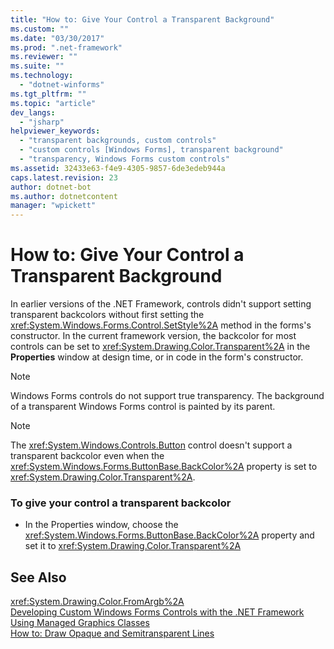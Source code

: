 ```yaml
---
title: "How to: Give Your Control a Transparent Background"
ms.custom: ""
ms.date: "03/30/2017"
ms.prod: ".net-framework"
ms.reviewer: ""
ms.suite: ""
ms.technology: 
  - "dotnet-winforms"
ms.tgt_pltfrm: ""
ms.topic: "article"
dev_langs: 
  - "jsharp"
helpviewer_keywords: 
  - "transparent backgrounds, custom controls"
  - "custom controls [Windows Forms], transparent background"
  - "transparency, Windows Forms custom controls"
ms.assetid: 32433e63-f4e9-4305-9857-6de3edeb944a
caps.latest.revision: 23
author: dotnet-bot
ms.author: dotnetcontent
manager: "wpickett"
---
```

# How to: Give Your Control a Transparent Background
In earlier versions of the .NET Framework, controls didn't support setting transparent backcolors without first setting the <xref:System.Windows.Forms.Control.SetStyle%2A> method in the forms's constructor. In the current framework version, the backcolor for most controls can be set to <xref:System.Drawing.Color.Transparent%2A> in the **Properties** window at design time, or in code in the form's constructor.  
  
> [!NOTE]
>  Windows Forms controls do not support true transparency. The background of a transparent Windows Forms control is painted by its parent.  
  
> [!NOTE]
>  The <xref:System.Windows.Controls.Button> control doesn't support a transparent backcolor even when the <xref:System.Windows.Forms.ButtonBase.BackColor%2A> property is set to <xref:System.Drawing.Color.Transparent%2A>.  
  
### To give your control a transparent backcolor  
  
-   In the Properties window, choose the <xref:System.Windows.Forms.ButtonBase.BackColor%2A> property and set it to <xref:System.Drawing.Color.Transparent%2A>  
  
## See Also  
 <xref:System.Drawing.Color.FromArgb%2A>   
 [Developing Custom Windows Forms Controls with the .NET Framework](../../../../docs/framework/winforms/controls/developing-custom-windows-forms-controls.md)   
 [Using Managed Graphics Classes](../../../../docs/framework/winforms/advanced/using-managed-graphics-classes.md)   
 [How to: Draw Opaque and Semitransparent Lines](../../../../docs/framework/winforms/advanced/how-to-draw-opaque-and-semitransparent-lines.md)
